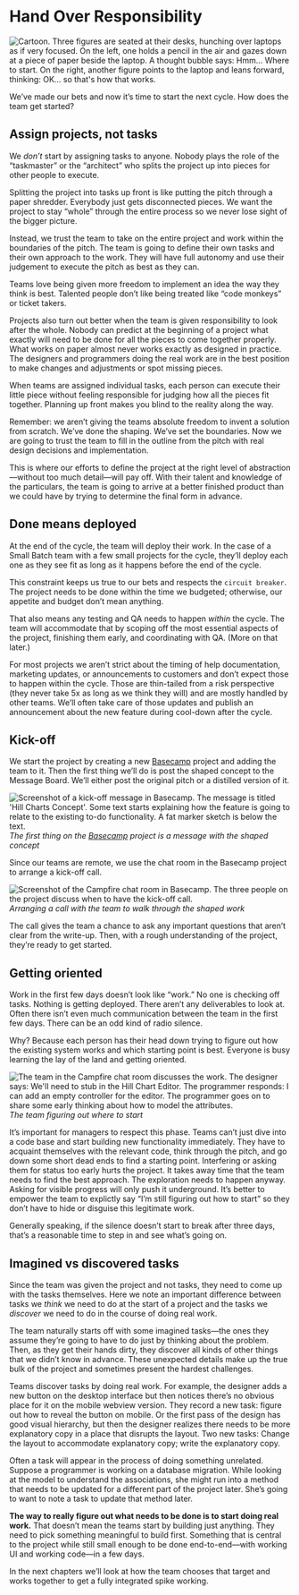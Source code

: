 # Hand Over Responsibility

![Cartoon. Three figures are seated at their desks, hunching over laptops as if very focused. On the left, one holds a pencil in the air and gazes down at a piece of paper beside the laptop. A thought bubble says: Hmm... Where to start. On the right, another figure points to the laptop and leans forward, thinking: OK... so that's how that works.](/assets/intro_cartoon_8.jpg)

We’ve made our bets and now it’s time to start the next cycle. How does the team get started?

## Assign projects, not tasks

We _don’t_ start by assigning tasks to anyone. Nobody plays the role of the “taskmaster” or the “architect” who splits the project up into pieces for other people to execute.

Splitting the project into tasks up front is like putting the pitch through a paper shredder. Everybody just gets disconnected pieces. We want the project to stay “whole” through the entire process so we never lose sight of the bigger picture.

Instead, we trust the team to take on the entire project and work within the boundaries of the pitch. The team is going to define their own tasks and their own approach to the work. They will have full autonomy and use their judgement to execute the pitch as best as they can.

Teams love being given more freedom to implement an idea the way they think is best. Talented people don’t like being treated like “code monkeys” or ticket takers.

Projects also turn out better when the team is given responsibility to look after the whole. Nobody can predict at the beginning of a project what exactly will need to be done for all the pieces to come together properly. What works on paper almost never works exactly as designed in practice. The designers and programmers doing the real work are in the best position to make changes and adjustments or spot missing pieces.

When teams are assigned individual tasks, each person can execute their little piece without feeling responsible for judging how all the pieces fit together. Planning up front makes you blind to the reality along the way.

Remember: we aren’t giving the teams absolute freedom to invent a solution from scratch. We’ve done the shaping. We’ve set the boundaries. Now we are going to trust the team to fill in the outline from the pitch with real design decisions and implementation.

This is where our efforts to define the project at the right level of abstraction—without too much detail—will pay off. With their talent and knowledge of the particulars, the team is going to arrive at a better finished product than we could have by trying to determine the final form in advance.

## Done means deployed

At the end of the cycle, the team will deploy their work. In the case of a Small Batch team with a few small projects for the cycle, they’ll deploy each one as they see fit as long as it happens before the end of the cycle.

This constraint keeps us true to our bets and respects the `circuit breaker`. The project needs to be done within the time we budgeted; otherwise, our appetite and budget don’t mean anything.

That also means any testing and QA needs to happen _within_ the cycle. The team will accommodate that by scoping off the most essential aspects of the project, finishing them early, and coordinating with QA. (More on that later.)

For most projects we aren’t strict about the timing of help documentation, marketing updates, or announcements to customers and don’t expect those to happen within the cycle. Those are thin-tailed from a risk perspective (they never take 5x as long as we think they will) and are mostly handled by other teams. We’ll often take care of those updates and publish an announcement about the new feature during cool-down after the cycle.

## Kick-off

We start the project by creating a new [Basecamp](https://basecamp.com/) project and adding the team to it. Then the first thing we’ll do is post the shaped concept to the Message Board. We’ll either post the original pitch or a distilled version of it.

![Screenshot of a kick-off message in Basecamp. The message is titled 'Hill Charts Concept'. Some text starts explaining how the feature is going to relate to the existing to-do functionality. A fat marker sketch is below the text.](/assets/concept_message.png)
*The first thing on the [Basecamp](https://basecamp.com/) project is a message with the shaped concept*

Since our teams are remote, we use the chat room in the Basecamp project to arrange a kick-off call.

![Screenshot of the Campfire chat room in Basecamp. The three people on the project discuss when to have the kick-off call.](/assets/kicking_off.png)
*Arranging a call with the team to walk through the shaped work*

The call gives the team a chance to ask any important questions that aren’t clear from the write-up. Then, with a rough understanding of the project, they’re ready to get started.

## Getting oriented

Work in the first few days doesn’t look like “work.” No one is checking off tasks. Nothing is getting deployed. There aren’t any deliverables to look at. Often there isn’t even much communication between the team in the first few days. There can be an odd kind of radio silence.

Why? Because each person has their head down trying to figure out how the existing system works and which starting point is best. Everyone is busy learning the lay of the land and getting oriented.

![The team in the Campfire chat room discusses the work. The designer says: We'll need to stub in the Hill Chart Editor. The programmer responds: I can add an empty controller for the editor. The programmer goes on to share some early thinking about how to model the attributes.](/assets/where_to_start.png)
*The team figuring out where to start*

It’s important for managers to respect this phase. Teams can’t just dive into a code base and start building new functionality immediately. They have to acquaint themselves with the relevant code, think through the pitch, and go down some short dead ends to find a starting point. Interfering or asking them for status too early hurts the project. It takes away time that the team needs to find the best approach. The exploration needs to happen anyway. Asking for visible progress will only push it underground. It’s better to empower the team to explictly say “I’m still figuring out how to start” so they don’t have to hide or disguise this legitimate work.

Generally speaking, if the silence doesn’t start to break after three days, that’s a reasonable time to step in and see what’s going on.

## Imagined vs discovered tasks

Since the team was given the project and not tasks, they need to come up with the tasks themselves. Here we note an important difference between tasks we _think_ we need to do at the start of a project and the tasks we _discover_ we need to do in the course of doing real work.

The team naturally starts off with some imagined tasks—the ones they assume they’re going to have to do just by thinking about the problem. Then, as they get their hands dirty, they discover all kinds of other things that we didn’t know in advance. These unexpected details make up the true bulk of the project and sometimes present the hardest challenges.

Teams discover tasks by doing real work. For example, the designer adds a new button on the desktop interface but then notices there’s no obvious place for it on the mobile webview version. They record a new task: figure out how to reveal the button on mobile. Or the first pass of the design has good visual hierarchy, but then the designer realizes there needs to be more explanatory copy in a place that disrupts the layout. Two new tasks: Change the layout to accommodate explanatory copy; write the explanatory copy.

Often a task will appear in the process of doing something unrelated. Suppose a programmer is working on a database migration. While looking at the model to understand the associations, she might run into a method that needs to be updated for a different part of the project later. She’s going to want to note a task to update that method later.

**The way to really figure out what needs to be done is to start doing real work.** That doesn’t mean the teams start by building just anything. They need to pick something meaningful to build first. Something that is central to the project while still small enough to be done end-to-end—with working UI and working code—in a few days.

In the next chapters we’ll look at how the team chooses that target and works together to get a fully integrated spike working.
